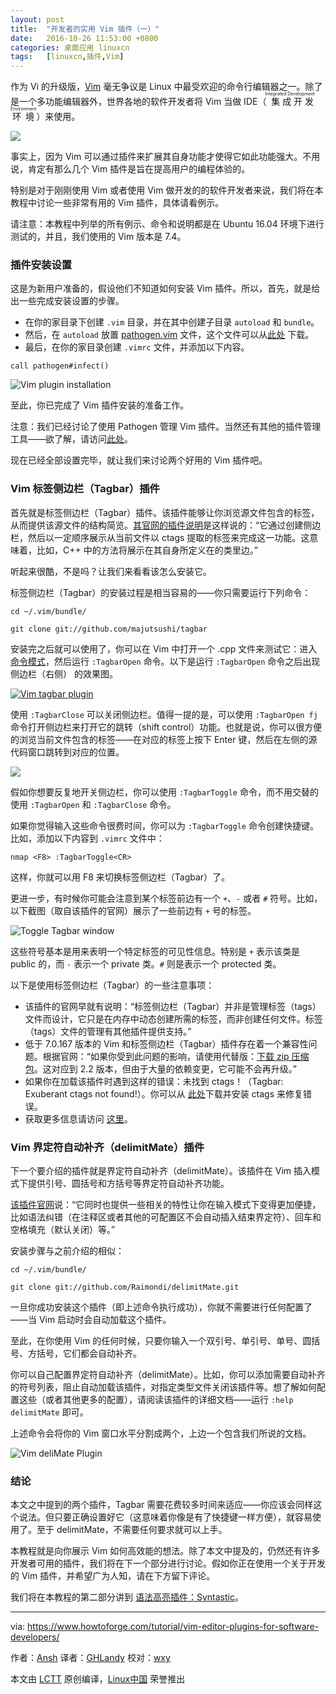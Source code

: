 ```yaml
---
layout: post
title:	"开发者的实用 Vim 插件（一）"
date:	2016-10-26 11:53:00 +0800 
categories:	桌面应用 linuxcn 
tags:	[linuxcn,插件,Vim]
---
```



作为 Vi 的升级版，[Vim](http://www.vim.org/) 毫无争议是 Linux 中最受欢迎的命令行编辑器之一。除了是一个多功能编辑器外，世界各地的软件开发者将 Vim 当做 IDE（<ruby> 集成开发环境 <rp>  （ </rp> <rt>  Integrated Development Environment </rt> <rp>  ） </rp></ruby>）来使用。


![](/Asserts/Images//attachment/album/201610/26/115338kwz9oi5srhwhwqqo.jpg)


事实上，因为 Vim 可以通过插件来扩展其自身功能才使得它如此功能强大。不用说，肯定有那么几个 Vim 插件是旨在提高用户的编程体验的。


特别是对于刚刚使用 Vim 或者使用 Vim 做开发的的软件开发者来说，我们将在本教程中讨论一些非常有用的 Vim 插件，具体请看例示。


请注意：本教程中列举的所有例示、命令和说明都是在 Ubuntu 16.04 环境下进行测试的，并且，我们使用的 Vim 版本是 7.4。


### 插件安装设置


这是为新用户准备的，假设他们不知道如何安装 Vim 插件。所以，首先，就是给出一些完成安装设置的步骤。


* 在你的家目录下创建 `.vim` 目录，并在其中创建子目录 `autoload` 和 `bundle`。
* 然后，在 `autoload` 放置 [pathogen.vim](http://www.vim.org/scripts/script.php?script_id=2332) 文件，这个文件可以从[此处](https://raw.githubusercontent.com/tpope/vim-pathogen/master/autoload/pathogen.vim) 下载。
* 最后，在你的家目录创建 `.vimrc` 文件，并添加以下内容。



```
call pathogen#infect() 

```

![Vim plugin installation](/Asserts/Images//attachment/album/201610/26/115348w626oy43h640z3cv.png)


至此，你已完成了 Vim 插件安装的准备工作。


注意：我们已经讨论了使用 Pathogen 管理 Vim 插件。当然还有其他的插件管理工具——欲了解，请访问[此处](http://vi.stackexchange.com/questions/388/what-is-the-difference-between-the-vim-plugin-managers)。


现在已经全部设置完毕，就让我们来讨论两个好用的 Vim 插件吧。


### Vim 标签侧边栏（Tagbar）插件


首先就是标签侧边栏（Tagbar）插件。该插件能够让你浏览源文件包含的标签，从而提供该源文件的结构简览。[其官网的插件说明](http://majutsushi.github.io/tagbar/)是这样说的：“它通过创建侧边栏，然后以一定顺序展示从当前文件以 ctags 提取的标签来完成这一功能。这意味着，比如，C++ 中的方法将展示在其自身所定义在的类里边。”


听起来很酷，不是吗？让我们来看看该怎么安装它。


标签侧边栏（Tagbar）的安装过程是相当容易的——你只需要运行下列命令：



```
cd ~/.vim/bundle/

git clone git://github.com/majutsushi/tagbar

```

安装完之后就可以使用了，你可以在 Vim 中打开一个 .cpp 文件来测试它：进入[命令模式](http://www.tldp.org/LDP/intro-linux/html/sect_06_02.html)，然后运行 `:TagbarOpen` 命令。以下是运行 `:TagbarOpen` 命令之后出现侧边栏（右侧） 的效果图。


[![Vim tagbar plugin](/Asserts/Images//attachment/album/201610/26/115349xkys5v2qmsmccqrx.png)](https://www.howtoforge.com/images/vim-editor-plugins-for-software-developers/big/vimplugins-tagbar-example.png)


使用 `:TagbarClose` 可以关闭侧边栏。值得一提的是，可以使用 `:TagbarOpen fj` 命令打开侧边栏来打开它的跳转（shift control）功能。也就是说，你可以很方便的浏览当前文件包含的标签——在对应的标签上按下 Enter 键，然后在左侧的源代码窗口跳转到对应的位置。


![](/Asserts/Images//attachment/album/201610/26/115351yr7x0uh1x10dlbab.png)


假如你想要反复地开关侧边栏，你可以使用 `:TagbarToggle` 命令，而不用交替的使用 `:TagbarOpen` 和 `:TagbarClose` 命令。


如果你觉得输入这些命令很费时间，你可以为 `:TagbarToggle` 命令创建快捷键。比如，添加以下内容到 `.vimrc` 文件中：



```
nmap <F8> :TagbarToggle<CR>

```

这样，你就可以用 F8 来切换标签侧边栏（Tagbar）了。


更进一步，有时候你可能会注意到某个标签前边有一个 `+`、`-` 或者 `#` 符号。比如，以下截图（取自该插件的官网）展示了一些前边有 `+` 号的标签。


![Toggle Tagbar window](/Asserts/Images//attachment/album/201610/26/115353t8x54siys8a84wyq.png)


这些符号基本是用来表明一个特定标签的可见性信息。特别是 `+` 表示该类是 public 的，而 `-` 表示一个 private 类。`#` 则是表示一个 protected 类。


以下是使用标签侧边栏（Tagbar）的一些注意事项：


* 该插件的官网早就有说明：“标签侧边栏（Tagbar）并非是管理标签（tags）文件而设计，它只是在内存中动态创建所需的标签，而非创建任何文件。标签（tags）文件的管理有其他插件提供支持。”
* 低于 7.0.167 版本的 Vim 和标签侧边栏（Tagbar）插件存在着一个兼容性问题。根据官网：“如果你受到此问题的影响，请使用代替版：[下载 zip 压缩包](https://github.com/majutsushi/tagbar/zipball/70fix)。这对应到 2.2 版本，但由于大量的依赖变更，它可能不会再升级。”
* 如果你在加载该插件时遇到这样的错误：未找到 ctags！（Tagbar: Exuberant ctags not found!）。你可以从 [此处](http://ctags.sourceforge.net/)下载并安装 ctags 来修复错误。
* 获取更多信息请访问 [这里](https://github.com/majutsushi/tagbar)。


### Vim 界定符自动补齐（delimitMate）插件


下一个要介绍的插件就是界定符自动补齐（delimitMate）。该插件在 Vim 插入模式下提供引号、圆括号和方括号等界定符自动补齐功能。


[该插件官网](https://github.com/Raimondi/delimitMate)说：“它同时也提供一些相关的特性让你在输入模式下变得更加便捷，比如语法纠错（在注释区或者其他的可配置区不会自动插入结束界定符）、回车和空格填充（默认关闭）等。”


安装步骤与之前介绍的相似：



```
cd ~/.vim/bundle/

git clone git://github.com/Raimondi/delimitMate.git

```

一旦你成功安装这个插件（即上述命令执行成功），你就不需要进行任何配置了——当 Vim 启动时会自动加载这个插件。


至此，在你使用 Vim 的任何时候，只要你输入一个双引号、单引号、单号、圆括号、方括号，它们都会自动补齐。 


你可以自己配置界定符自动补齐（delimitMate）。比如，你可以添加需要自动补齐的符号列表，阻止自动加载该插件，对指定类型文件关闭该插件等。想了解如何配置这些（或者其他更多的配置），请阅读该插件的详细文档——运行 `:help delimitMate` 即可。


上述命令会将你的 Vim 窗口水平分割成两个，上边一个包含我们所说的文档。


![Vim deliMate Plugin](/Asserts/Images//attachment/album/201610/26/115354ctzt2onint75jti3.png)


### 结论


本文之中提到的两个插件，Tagbar 需要花费较多时间来适应——你应该会同样这个说法。但只要正确设置好它（这意味着你像是有了快捷键一样方便），就容易使用了。至于 delimitMate，不需要任何要求就可以上手。


本教程就是向你展示 Vim 如何高效能的想法。除了本文中提及的，仍然还有许多开发者可用的插件，我们将在下一个部分进行讨论。假如你正在使用一个关于开发的 Vim 插件，并希望广为人知，请在下方留下评论。


我们将在本教程的第二部分讲到 [语法高亮插件：Syntastic](https://www.howtoforge.com/tutorial/vim-editor-plugins-for-software-developers-2-syntastic/)。




---


via: <https://www.howtoforge.com/tutorial/vim-editor-plugins-for-software-developers/>


作者：[Ansh](https://www.howtoforge.com/tutorial/vim-editor-plugins-for-software-developers/) 译者：[GHLandy](https://github.com/GHLandy) 校对：[wxy](https://github.com/wxy)


本文由 [LCTT](https://github.com/LCTT/TranslateProject) 原创编译，[Linux中国](https://linux.cn/) 荣誉推出
